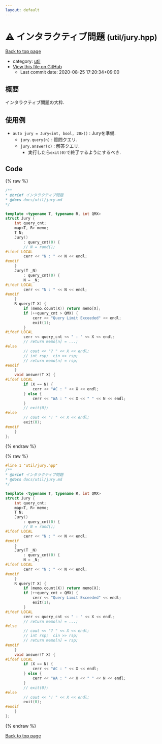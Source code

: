```yaml
---
layout: default
---
```


<!-- mathjax config similar to math.stackexchange -->
<script type="text/javascript" async
  src="https://cdnjs.cloudflare.com/ajax/libs/mathjax/2.7.5/MathJax.js?config=TeX-MML-AM_CHTML">
</script>
<script type="text/x-mathjax-config">
  MathJax.Hub.Config({
    TeX: { equationNumbers: { autoNumber: "AMS" }},
    tex2jax: {
      inlineMath: [ ['$','$'] ],
      processEscapes: true
    },
    "HTML-CSS": { matchFontHeight: false },
    displayAlign: "left",
    displayIndent: "2em"
  });
</script>

<script type="text/javascript" src="https://cdnjs.cloudflare.com/ajax/libs/jquery/3.4.1/jquery.min.js"></script>
<script src="https://cdn.jsdelivr.net/npm/jquery-balloon-js@1.1.2/jquery.balloon.min.js" integrity="sha256-ZEYs9VrgAeNuPvs15E39OsyOJaIkXEEt10fzxJ20+2I=" crossorigin="anonymous"></script>
<script type="text/javascript" src="../../assets/js/copy-button.js"></script>
<link rel="stylesheet" href="../../assets/css/copy-button.css" />


# :warning: インタラクティブ問題 <small>(util/jury.hpp)</small>

<a href="../../index.html">Back to top page</a>

* category: <a href="../../index.html#05c7e24700502a079cdd88012b5a76d3">util</a>
* <a href="{{ site.github.repository_url }}/blob/master/util/jury.hpp">View this file on GitHub</a>
    - Last commit date: 2020-08-25 17:20:34+09:00




## 概要

インタラクティブ問題の大枠.

## 使用例

* `auto jury = Jury<int, bool, 20>()` : Juryを準備.
  * `jury.query(n)` : 質問クエリ.
  * `jury.answer(x)` : 解答クエリ.
    * 実行したら`exit(0)`で終了するようにするべき.


## Code

<a id="unbundled"></a>
{% raw %}
```cpp
/**
* @brief インタラクティブ問題
* @docs docs/util/jury.md
*/

template <typename T, typename R, int QMX>
struct Jury {
    int query_cnt;
    map<T, R> memo;
    T N;
    Jury()
        : query_cnt(0) {
        // N = rand();
#ifdef LOCAL
        cerr << "N : " << N << endl;
#endif
    }
    Jury(T _N)
        : query_cnt(0) {
        N = _N;
#ifdef LOCAL
        cerr << "N : " << N << endl;
#endif
    }
    R query(T X) {
        if (memo.count(X)) return memo[X];
        if (++query_cnt > QMX) {
            cerr << "Query Limit Exceeded" << endl;
            exit(1);
        }
#ifdef LOCAL
        cerr << query_cnt << " : " << X << endl;
        // return memo[n] = ...;
#else
        // cout << "? " << X << endl;
        // int rsp;  cin >> rsp;
        // return memo[n] = rsp;
#endif
    }
    void answer(T X) {
#ifdef LOCAL
        if (X == N) {
            cerr << "AC : " << X << endl;
        } else {
            cerr << "WA : " << X << " " << N << endl;
        }
        // exit(0);
#else
        // cout << "! " << X << endl;
        exit(0);
#endif
    }
};

```
{% endraw %}

<a id="bundled"></a>
{% raw %}
```cpp
#line 1 "util/jury.hpp"
/**
* @brief インタラクティブ問題
* @docs docs/util/jury.md
*/

template <typename T, typename R, int QMX>
struct Jury {
    int query_cnt;
    map<T, R> memo;
    T N;
    Jury()
        : query_cnt(0) {
        // N = rand();
#ifdef LOCAL
        cerr << "N : " << N << endl;
#endif
    }
    Jury(T _N)
        : query_cnt(0) {
        N = _N;
#ifdef LOCAL
        cerr << "N : " << N << endl;
#endif
    }
    R query(T X) {
        if (memo.count(X)) return memo[X];
        if (++query_cnt > QMX) {
            cerr << "Query Limit Exceeded" << endl;
            exit(1);
        }
#ifdef LOCAL
        cerr << query_cnt << " : " << X << endl;
        // return memo[n] = ...;
#else
        // cout << "? " << X << endl;
        // int rsp;  cin >> rsp;
        // return memo[n] = rsp;
#endif
    }
    void answer(T X) {
#ifdef LOCAL
        if (X == N) {
            cerr << "AC : " << X << endl;
        } else {
            cerr << "WA : " << X << " " << N << endl;
        }
        // exit(0);
#else
        // cout << "! " << X << endl;
        exit(0);
#endif
    }
};

```
{% endraw %}

<a href="../../index.html">Back to top page</a>

